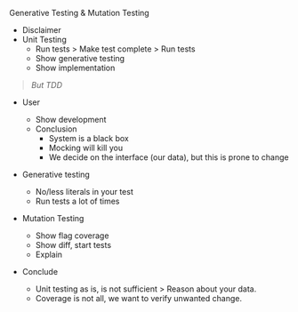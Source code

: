 Generative Testing & Mutation Testing

* Disclaimer
* Unit Testing
  * Run tests > Make test complete > Run tests
  * Show generative testing
  * Show implementation

> *But TDD*

* User
  * Show development
  * Conclusion
  	* System is a black box
  	* Mocking will kill you
  	* We decide on the interface (our data), but this is prone to change

* Generative testing
  * No/less literals in your test  
  * Run tests a lot of times

* Mutation Testing
  * Show flag coverage
  * Show diff, start tests
  * Explain

* Conclude
  * Unit testing as is, is not sufficient > Reason about your data.
  * Coverage is not all, we want to verify unwanted change.


  
